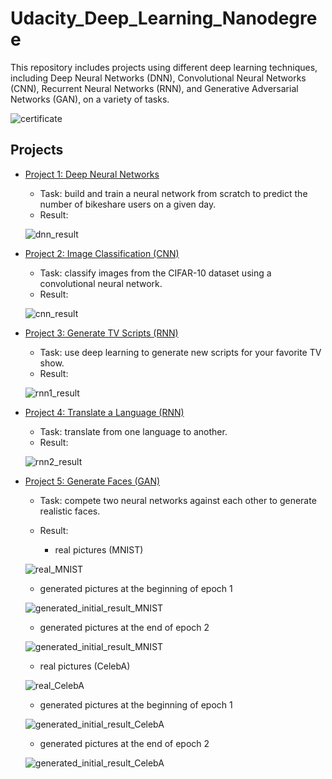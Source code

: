 # Udacity_Deep_Learning_Nanodegree

This repository includes projects using different deep learning techniques, including Deep Neural Networks (DNN), Convolutional Neural Networks (CNN), Recurrent Neural Networks (RNN), and Generative Adversarial Networks (GAN), on a variety of tasks.

![certificate](https://github.com/changyc14/Udacity_Deep_Learning_Nanodegree/blob/master/certificate.png)

## Projects
- [Project 1: Deep Neural Networks](https://github.com/changyc14/Udacity_Deep_Learning_Nanodegree/blob/master/Project_1_DNN/dlnd-your-first-neural-network.ipynb)
  - Task: build and train a neural network from scratch to predict the number of bikeshare users on a given day.
  - Result: 
  
  ![dnn_result](https://github.com/changyc14/Udacity_Deep_Learning_Nanodegree/blob/master/misc/DNN_result.png)
  
- [Project 2: Image Classification (CNN)](https://github.com/changyc14/Udacity_Deep_Learning_Nanodegree/blob/master/Project_2_CNN_Image_Classification/dlnd_image_classification.ipynb)
  - Task: classify images from the CIFAR-10 dataset using a convolutional neural network.
  - Result:
  
  ![cnn_result](https://github.com/changyc14/Udacity_Deep_Learning_Nanodegree/blob/master/misc/CNN_result.png)
  
- [Project 3: Generate TV Scripts (RNN)](https://github.com/changyc14/Udacity_Deep_Learning_Nanodegree/blob/master/Project_3_RNN_Generate_TV_Scripts/dlnd_tv_script_generation.ipynb)
  - Task: use deep learning to generate new scripts for your favorite TV show.
  - Result: 
  
  ![rnn1_result](https://github.com/changyc14/Udacity_Deep_Learning_Nanodegree/blob/master/misc/RNN1_result.png)
  
- [Project 4: Translate a Language (RNN)](https://github.com/changyc14/Udacity_Deep_Learning_Nanodegree/blob/master/Project_4_RNN_Translation_Project/dlnd_language_translation.ipynb)
  - Task: translate from one language to another.
  - Result: 
  
  ![rnn2_result](https://github.com/changyc14/Udacity_Deep_Learning_Nanodegree/blob/master/misc/RNN2_result.png)
  
- [Project 5: Generate Faces (GAN)](https://github.com/changyc14/Udacity_Deep_Learning_Nanodegree/blob/master/Project_5_GAN_Generate_Faces/dlnd_face_generation.ipynb)
  - Task: compete two neural networks against each other to generate realistic faces.
  - Result: 
 
    - real pictures (MNIST)
  
  ![real_MNIST](https://github.com/changyc14/Udacity_Deep_Learning_Nanodegree/blob/master/misc/real_MNIST.png)
  
    - generated pictures at the beginning of epoch 1
  
  ![generated_initial_result_MNIST](https://github.com/changyc14/Udacity_Deep_Learning_Nanodegree/blob/master/misc/generated_initial_result_MNIST.png)
  
    - generated pictures at the end of epoch 2
  
  ![generated_initial_result_MNIST](https://github.com/changyc14/Udacity_Deep_Learning_Nanodegree/blob/master/misc/generated_end_result_MNIST.png)
  
    - real pictures (CelebA)
  
  ![real_CelebA](https://github.com/changyc14/Udacity_Deep_Learning_Nanodegree/blob/master/misc/real_CelebA.png)
  
    - generated pictures at the beginning of epoch 1
  
  ![generated_initial_result_CelebA](https://github.com/changyc14/Udacity_Deep_Learning_Nanodegree/blob/master/misc/generated_initial_result_CelebA.png)
  
    - generated pictures at the end of epoch 2
  
  ![generated_initial_result_CelebA](https://github.com/changyc14/Udacity_Deep_Learning_Nanodegree/blob/master/misc/generated_end_result_CelebA.png)
  
  
  
